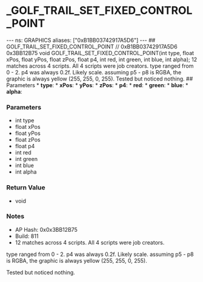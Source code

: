 # _GOLF_TRAIL_SET_FIXED_CONTROL_POINT

--- ns: GRAPHICS aliases: ["0xB1BB03742917A5D6"] --- ## GOLF_TRAIL_SET_FIXED_CONTROL_POINT  // 0xB1BB03742917A5D6 0x3BB12B75 void GOLF_TRAIL_SET_FIXED_CONTROL_POINT(int type, float xPos, float yPos, float zPos, float p4, int red, int green, int blue, int alpha);  12 matches across 4 scripts. All 4 scripts were job creators. type ranged from 0 - 2. p4 was always 0.2f. Likely scale. assuming p5 - p8 is RGBA, the graphic is always yellow (255, 255, 0, 255). Tested but noticed nothing.  ## Parameters * **type**: * **xPos**: * **yPos**: * **zPos**: * **p4**: * **red**: * **green**: * **blue**: * **alpha**:

### Parameters
* int type
* float xPos
* float yPos
* float zPos
* float p4
* int red
* int green
* int blue
* int alpha

### Return Value
* void

### Notes
* AP Hash: 0x0x3BB12B75
* Build: 811
* 12 matches across 4 scripts. All 4 scripts were job creators.

type ranged from 0 - 2.
p4 was always 0.2f. Likely scale.
assuming p5 - p8 is RGBA, the graphic is always yellow (255, 255, 0, 255).

Tested but noticed nothing.

